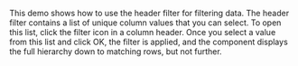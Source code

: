 This demo shows how to&nbsp;use the header filter for filtering data. The header filter contains a&nbsp;list of&nbsp;unique column values that you can select. To&nbsp;open this list, click the filter icon in&nbsp;a&nbsp;column header. Once you select a&nbsp;value from this list and click&nbsp;OK, the filter is&nbsp;applied, and the component displays the full hierarchy down to&nbsp;matching rows, but not further.